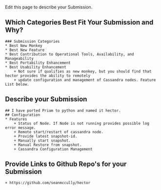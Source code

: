 Edit this page to describe your Submission.

## Which Categories Best Fit Your Submission and Why?
    ### Submission Categories
    * Best New Monkey
    * Best New Feature
    * Best Contribution to Operational Tools, Availability, and Manageability
    * Best Portability Enhancement
    * Best Usability Enhancement
        + Not sure if qualifies as new monkey, but you should find that hector provides the ability to remotely 
        + update configuration and management of Cassandra nodes. Feature List below.
## Describe your Submission
    ## I have ported Priam to python and named it hector.
    ## Configuration
    * Features
        + Status of Node. If Node is not running provides possible log error message.
        + Remote start/restart of cassandra node.
        + Provide latest snapshot-id.
        + Manually start snapshot.
        + Manual Restore from snapshot.
        + Cassandra Configuration Management
## Provide Links to Github Repo's for your Submission
    + https://github.com/seanmccully/hector
